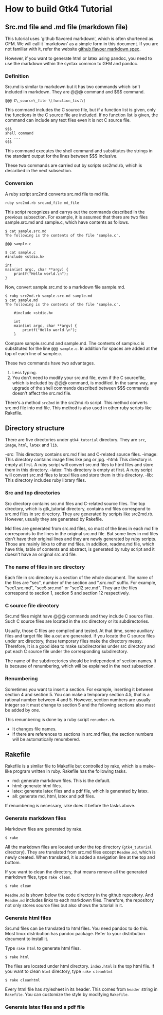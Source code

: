 # How to build Gtk4 Tutorial

## Src.md file and .md file (markdown file)

This tutorial uses 'github flavored markdown', which is often shortened as GFM.
We will call it `markdown' as a simple form in this document.
If you are not familiar with it, refer the website [github flavoer markdown spec](https://github.github.com/gfm/).

However, if you want to generate html or latex using pandoc, you need to use the markdown within the syntax common to GFM and pandoc.

### Definition

Src.md is similar to markdown but it has two commands which isn't included in markdown.
They are @@@ command and $$$ command.

    @@@ C\_source\_file \[function_list\]

This command includes the C source file, but if a function list is given, only the functions in the C source file are included.
If no function list is given, the command can include any text files even it is not C source file.

    $$$
    shell command
    ... ...
    $$$

This command executes the shell command and substitutes the strings in the standard output for the lines between $$$ inclusive.

These two commands are carried out by scripts src2md.rb, which is described in the next subsection.

### Conversion

A ruby script src2md converts src.md file to md file.

    ruby src2md.rb src.md_file md_file

This script recognizes and carrys out the commands described in the previous subsection.
For example, it is assumed that there are two files sample.src.md and sample.c, which have contents as follows.

    $ cat sample.src.md
    The following is the contents of the file 'sample.c'.

    @@@ sample.c

    $ cat sample.c
    #include <stdio.h>

    int
    main(int argc, char **argv) {
        printf("Hello world.\n");
    }

Now, convert sample.src.md to a markdown file sample.md.

    $ ruby src2md.rb sample.src.md sample.md
    $ cat sample.md
    The following is the contents of the file 'sample.c'.

        #include <stdio.h>

        int
        main(int argc, char **argv) {
            printf("Hello world.\n");
        }

Compare sample.src.md and sample.md.
The contents of sample.c is substituted for the line `@@@ sample.c`.
In addition for spaces are added at the top of each line of sample.c.

These two commands have two advantages.

1. Less typing.
2. You don't need to modify your src.md file, even if the C sourcefile, which is included by @@@ command, is modified.
In the same way, any upgrade of the shell commands described between $$$ commands doesn't affect the src.md file.

There's a method `src2md` in the src2md.rb script.
This method converts src.md file into md file.
This method is also used in other ruby scripts like Rakefile.

## Directory structure

There are five directories under `gtk4_tutorial` directory.
They are `src`, `image`, `html`, `latex` and `lib`.

-src: This directory contains src.md files and C-related source files.
-image: This directory contains image files like png or jpg.
-html: This directory is empty at first. A ruby script will convert src.md files to html files and store them in this directory.
-latex: This directory is empty at first. A ruby script will convert src.md files to latexl files and store them in this directory.
-lib: This directory includes ruby library files.
 
### Src and top directories

Src directory contains src.md files and C-related source files.
The top directory, which is gtk\_tutorial directory, contains md files correspond to src.md files in src directory.
They are generated by scripts like src2md.rb.
However, usually they are generated by Rakefile.

Md files are generated from src.md files, so most of the lines in each md file corresponds to the lines in the original src.md file.
But some lines in md files don't have their original lines and they are newly generated by ruby scripts.
Those are mainly links to other md files.
In addition, readme.md file, which have title, table of contents and abstract, is generated by ruby script
and it doesn't have an original src.md file.

### The name of files in src directory

Each file in src directory is a section of the whole document.
The name of the files are "sec", number of the section and ".src.md" suffix.
For example, "sec1.src.md", "sec5.src.md" or "sec12.src.md".
They are the files correspond to section 1, section 5 and section 12 respectively.

### C source file directory

Src.md files might have @@@ commands and they include C source files.
Such C source files are located in the src directory or its subdirectories.

Usually, those C files are compiled and tested.
At that time, some auxiliary files and target file like a.out are generated.
If you locate the C source files under src directory, those temporary files make the directory messy.
Therefore, It is a good idea to make subdirectories under src directory and put each C source file under the corresponding subdirectory.

The name of the subdirectories should be independent of section names.
It is because of renumbering, which will be explained in the next subsection.

### Renumbering

Sometimes you want to insert a section.
For example, inserting it between section 4 and section 5.
You can make a temporary section 4.5, that is a rational number between 4 and 5.
However, section numbers are usually integer so it must change to section 5 and the following sections also must be added by one.

This renumbering is done by a ruby script `renumber.rb`.

- It changes file names.
- If there are references to sections in src.md files, the section numbers will be automatically renumbered.

## Rakefile

Rakefile is a similar file to Makefile but controlled by rake, which is a make-like program written in ruby.
Rakefile has the following tasks.

- md: generate markdown files. This is the default.
- html: generate html files.
- latex: generate latex files and a pdf file, which is generated by latex.
- all: generate md, html, latex and pdf files.

If renumbering is necessary, rake does it before the tasks above.

### Generate markdown files

Markdown files are generated by rake.

    $ rake

All the markdown files are located under the top directory (`gtk4_tutorial` directory).
They are translated from src.md files except `Readme.md`, which is newly created.
When translated, it is added a navigation line at the top and bottom.

If you want to clean the directory, that means remove all the generated markdown files, type `rake clean`.

    $ rake clean

`Readme.md` is shown below the code directory in the github repository.
And `Readme.md` includes links to each markdown files.
Therefore, the repository not only stores source files but also shows the tutorial in it.

### Generate html files

Src.md files can be translated to html files.
You need pandoc to do this.
Most linux distribution has pandoc package.
Refer to your distribution document to install it.

Type `rake html` to generate html files.

    $ rake html

The files are located under html directory.
`index.html` is the top html file.
If you want to clean `html` directory, type `rake cleanhtml`

    $ rake cleanhtml

Every html file has stylesheet in its header.
This comes from `header` string in `Rakefile`.
You can customize the style by modifying `Rakefile`.

### Generate latex files and a pdf file
